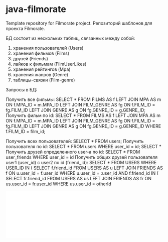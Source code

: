# java-filmorate
Template repository for Filmorate project.
Репозиторий шаблонов для проекта Filmorate.

БД состоит из нескольких таблиц, связанных между собой:

1. хранения пользователей (Users) 
2. хранения фильмов (Films) 
3. друзей (Friends) 
4. лайков к фильмам (FilmUserLikes) 
5. хранения рейтингов (Mpa) 
6. хранения жанров (Genre) 
7. таблицы-связки (Film-genre)

Запросы в БД:

Получить все фильмы: SELECT * FROM FILMS AS f LEFT JOIN MPA AS m ON f.MPA_ID = m.MPA_ID LEFT JOIN FILM_GENRE AS fg ON f.FILM_ID = fg.FILM_ID LEFT JOIN GENRE AS g ON fg.GENRE_ID = g.GENRE_ID;
Получить фильм по id: SELECT * FROM FILMS AS f LEFT JOIN MPA AS m ON  f.MPA_ID = m.MPA_ID LEFT JOIN FILM_GENRE AS fg ON f.FILM_ID = fg.FILM_ID LEFT JOIN GENRE AS g ON fg.GENRE_ID = g.GENRE_ID
WHERE f.FILM_ID = film_id;

Получить всех пользователей: SELECT * FROM users;
Получить пользователя по id: SELECT * FROM users WHERE user_id = id; SELECT *
Получить друзей определенного user-а по id: SELECT * FROM user_friends WHERE user_id = id
Получить общих друзей пользователя user1 (user_id) с user2 по id (friend_id): SELECT * FROM USERS WHERE USER_ID IN ( SELECT f.friend_id FROM USERS AS u LEFT JOIN FRIENDS AS f ON u.user_id = f.user_id
WHERE u.user_id = :user_id AND f.friend_id IN ( SELECT fr.friend_id FROM USERS AS us LEFT JOIN FRIENDS AS fr ON us.user_id = fr.user_id WHERE us.user_id = otherId

![img.png](schema.pdf)

